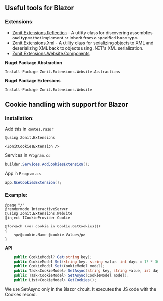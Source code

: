 ## Useful tools for Blazor

### Extensions:
- [Zonit.Extensions.Reflection](https://github.com/Zonit/Zonit.Extensions/tree/master/Source/Zonit.Extensions/Reflection) - A utility class for discovering assemblies and types that implement or inherit from a specified base type.
- [Zonit.Extensions.Xml](https://github.com/Zonit/Zonit.Extensions/tree/master/Source/Zonit.Extensions/Xml) - A utility class for serializing objects to XML and deserializing XML back to objects using .NET's XML serialization.
- [Zonit.Extensions.Website.Components](https://github.com/Zonit/Zonit.Extensions/tree/master/Source/Zonit.Extensions.Website/Components)

**Nuget Package Abstraction**
```
Install-Package Zonit.Extensions.Website.Abstractions 
```

**Nuget Package Extensions**
```
Install-Package Zonit.Extensions.Website
```

## Cookie handling with support for Blazor

### Installation:
Add this in ``Routes.razor``
```razor
@using Zonit.Extensions

<ZonitCookiesExtension />
```

Services in ``Program.cs``
```cs
builder.Services.AddCookiesExtension();
```
App in ``Program.cs``
```cs
app.UseCookiesExtension();
```

### Example:

```razor
@page "/"
@rendermode InteractiveServer
@using Zonit.Extensions.Website
@inject ICookieProvider Cookie

@foreach (var cookie in Cookie.GetCookies())
{
    <p>@cookie.Name @cookie.Value</p>
}
```


**API**
```cs
    public CookieModel? Get(string key);
    public CookieModel Set(string key, string value, int days = 12 * 30);
    public CookieModel Set(CookieModel model);
    public Task<CookieModel> SetAsync(string key, string value, int days = 12 * 30);
    public Task<CookieModel> SetAsync(CookieModel model);
    public List<CookieModel> GetCookies();
```

We use SetAsync only in the Blazor circuit. It executes the JS code with the Cookies record.